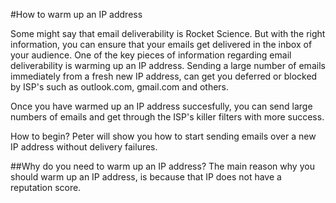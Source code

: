 #How to warm up an IP address

Some might say that email deliverability is Rocket Science. But with the right information,
you can ensure that your emails get delivered in the inbox of your audience. One of the key pieces
of information regarding email deliverability is warming up an IP address. Sending a large number
of emails immediately from a fresh new IP address, can get you deferred or blocked by ISP's
such as outlook.com, gmail.com and others.

Once you have warmed up an IP address succesfully, you can send large numbers of emails and get
through the ISP's killer filters with more success.

How to begin? Peter will show you how to start sending emails over a new IP address
without delivery failures.

##Why do you need to warm up an IP address?
The main reason why you should warm up an IP address, is because that IP does not have a reputation score.
